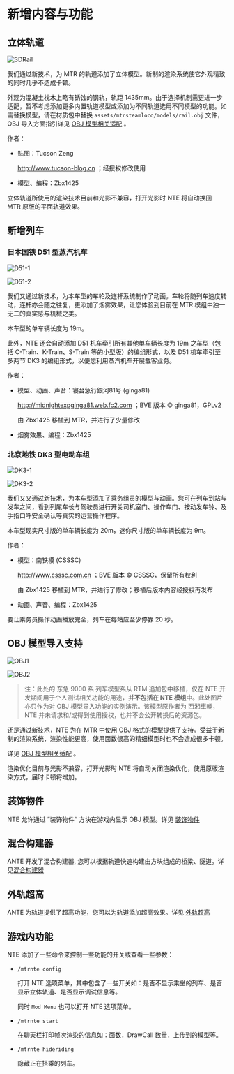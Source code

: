 # 新增内容与功能



## 立体轨道

![3DRail](img/3drail1.jpg)

我们通过新技术，为 MTR 的轨道添加了立体模型。新制的渲染系统使它外观精致的同时几乎不造成卡顿。

外观为混凝土枕木上略有锈蚀的钢轨，轨距 1435mm。由于选择机制需更进一步适配，暂不考虑添加更多内置轨道模型或添加为不同轨道选用不同模型的功能。如需替换模型，请在材质包中替换 `assets/mtrsteamloco/models/rail.obj` 文件，OBJ 导入方面指引详见 [OBJ 模型相关适配](objschem.md) 。

作者：

- 贴图：Tucson Zeng

  http://www.tucson-blog.cn ；经授权修改使用

- 模型、编程：Zbx1425

立体轨道所使用的渲染技术目前和光影不兼容，打开光影时 NTE 将自动换回 MTR 原版的平面轨道效果。



## 新增列车

### 日本国铁 D51 型蒸汽机车

![D51-1](img/d511.jpg)

![D51-2](img/d512.jpg)

我们又通过新技术，为本车型的车轮及连杆系统制作了动画。车轮将随列车速度转动，连杆亦会随之往复，更添加了烟雾效果，让您体验到目前在 MTR 模组中独一无二的真实感与机械之美。

本车型的单车辆长度为 19m。

此外，NTE 还会自动添加 D51 机车牵引所有其他单车辆长度为 19m 之车型（包括 C-Train、K-Train、S-Train 等的小型版）的编组形式，以及 D51 机车牵引至多两节 DK3 的编组形式，以便您利用蒸汽机车开展载客业务。

作者：

- 模型、动画、声音：寝台急行銀河81号 (ginga81) 

  http://midnightexpginga81.web.fc2.com ；BVE 版本 © ginga81，GPLv2

  由 Zbx1425 移植到 MTR，并进行了少量修改

- 烟雾效果、编程：Zbx1425



### 北京地铁 DK3 型电动车组

![DK3-1](img/dk31.jpg)

![DK3-2](img/dk32.jpg)

我们又又通过新技术，为本车型添加了乘务组员的模型与动画。您可在列车到站与发车之间，看到列尾车长与驾驶员进行开关司机室门、操作车门、按动发车铃、及手指口呼安全确认等真实的运营操作程序。

本车型现实尺寸版的单车辆长度为 20m，迷你尺寸版的单车辆长度为 9m。

作者：

- 模型：南铁模 (CSSSC)

  http://www.csssc.com.cn ；BVE 版本 © CSSSC，保留所有权利

  由 Zbx1425 移植到 MTR，并进行了修改；移植后版本内容经授权再发布

- 动画、声音、编程：Zbx1425

要让乘务员操作动画播放完全，列车在每站应至少停靠 20 秒。



## OBJ 模型导入支持

![OBJ1](img/obj1.jpg)

![OBJ2](img/obj2.jpg)

> 注：此处的 东急 9000 系 列车模型系从 RTM 追加包中移植，仅在 NTE 开发期间用于个人测试相关功能的用途，**并不包括在 NTE 模组中**。此处图片亦只作为对 OBJ 模型导入功能的实例演示。该模型原作者为 西湘車輛，NTE 并未请求和/或得到使用授权，也并不会公开转换后的资源包。

还是通过新技术，NTE 为在 MTR 中使用 OBJ 格式的模型提供了支持。受益于新制的渲染系统，渲染性能更高，使用面数很高的精细模型时也不会造成很多卡顿。

详见 [OBJ 模型相关适配](objschem.md) 。

渲染优化目前与光影不兼容，打开光影时 NTE 将自动关闭渲染优化，使用原版渲染方式，届时卡顿将增加。



## 装饰物件

NTE 允许通过 ”装饰物件“ 方块在游戏内显示 OBJ 模型。详见 [装饰物件](eyecandy.md)



## 混合构建器

ANTE 开发了混合构建器, 您可以根据轨道快速构建由方块组成的桥梁、隧道。详见[混合构建器](compound-creator.md)



## 外轨超高

ANTE 为轨道提供了超高功能，您可以为轨道添加超高效果。详见 [外轨超高](superelevation.md)



## 游戏内功能

NTE 添加了一些命令来控制一些功能的开关或查看一些参数：

- `/mtrnte config`

  打开 NTE 选项菜单，其中包含了一些开关如：是否不显示乘坐的列车、是否显示立体轨道、是否显示调试信息等。
  
  同时 `Mod Menu` 也可以打开 NTE 选项菜单。

- `/mtrnte start`

  在聊天栏打印帧次渲染的信息如：面数，DrawCall 数量，上传到的模型等。

- `/mtrnte hideriding`

  隐藏正在搭乘的列车。